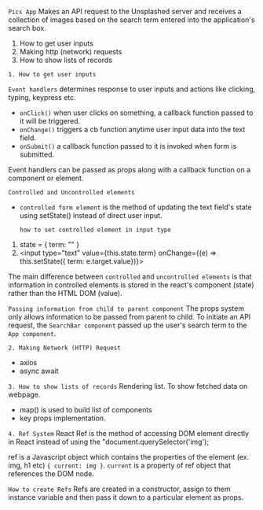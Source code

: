 `Pics App`
Makes an API request to the Unsplashed server and receives a collection of images based on the search term entered into the application's search box.

1. How to get user inputs
2. Making http (network) requests
3. How to show lists of records

`1. How to get user inputs`

`Event handlers` determines response to user inputs and actions like clicking, typing, keypress etc.

- `onClick()` when user clicks on something, a callback function passed to it will be triggered.
- `onChange()` triggers a cb function anytime user input data into the text field.
- `onSubmit()` a callback function passed to it is invoked when form is submitted.

Event handlers can be passed as props along with a callback function on a component or element.

`Controlled and Uncontrolled elements`

- `controlled form element` is the method of updating the text field's state using setState() instead of direct user input.

  `how to set controlled element in input type`
1. state = { term: "" }
2. <input type="text" value={this.state.term} onChange={(e) => this.setState({ term: e.target.value})}>

The main difference between `controlled` and `uncontrolled elements` is that information in controlled elements is stored in the react's component (state) rather than the HTML DOM (value).

`Passing information from child to parent component`
The props system only allows information to be passed from parent to child.
To initiate an API request, the `SearchBar component` passed up the user's search term to the `App component`.

`2. Making Network (HTTP) Request`

- axios
- async await

`3. How to show lists of records`
Rendering list. To show fetched data on webpage.
- map() is used to build list of components
- key props implementation.

`4. Ref System`
React Ref is the method of accessing DOM element directly in React instead of using the "document.querySelector('img');

ref is a Javascript object which contains the properties of the element (ex. img, h1 etc) `{ current: img }`. `current` is a property of ref object that references the DOM node.

`How to create Refs`
Refs are created in a constructor, assign to them instance variable and then pass it down to a particular element as props.
